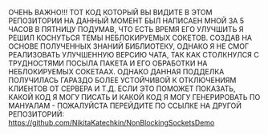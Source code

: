 ОЧЕНЬ ВАЖНО!!! ТОТ КОД КОТОРЫЙ ВЫ ВИДИТЕ В ЭТОМ РЕПОЗИТОРИИ НА ДАННЫЙ МОМЕНТ БЫЛ НАПИСАЕН МНОЙ ЗА 5 ЧАСОВ В ПЯТНИЦУ ПОДУМАВ, ЧТО ЕСТЬ ВРЕМЯ ЕГО УЛУЧШИТЬ Я РЕШИЛ КОСНУТЬСЯ ТЕМЫ НЕБЛОКИРУЕМЫХ СОКЕТОВ. СОЗДАВ НА ОСНОВЕ ПОЛУЧЕННЫХ ЗНАНИЙ БИБЛИОТЕКУ, ОДНАКО Я НЕ СМОГ РЕАЛИЗОВАТЬ УЛУЧШЕННУЮ ВЕРСИЮ ЧАТА, ТАК КАК СТОЛКНУЛСЯ С ТРУДНОСТЯМИ ПОСЫЛА ПАКЕТА И ЕГО ОБРАБОТКИ НА НЕБЛОКИРУЕМЫХ СОКЕТААХ. ОДНАКО ДАННАЯ ПОДДЕЛКА ПОЛУЧИЛАСЬ ГАРАЗДО БОЛЕЕ УСТОЙЧИВОЙ К ОТКЛЮЧЕНИЯМ КЛИЕНТОВ ОТ СЕРВЕРА И Т.Д. ЕСЛИ ЭТО ПОМОЖЕТ ПОКАЗАТЬ, КАКОЙ КОД Я МОГУ ПИСАТЬ И КАКОЙ КОД Я МОГУ ГЕНЕРИРОВАТЬ ПО МАНУАЛАМ - ПОЖАЛУЙСТА ПЕРЕЙДИТЕ ПО ССЫЛКЕ НА ДРУГОЙ РЕПОЗИТОРИЙ:
https://github.com/NikitaKatechkin/NonBlockingSocketsDemo
